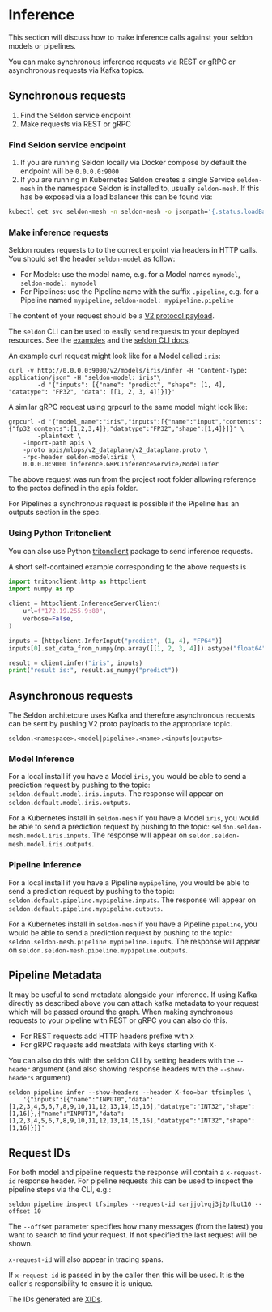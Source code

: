 # Inference

This section will discuss how to make inference calls against your seldon models or pipelines.

You can make synchronous inference requests via REST or gRPC or asynchronous requests via Kafka topics.

## Synchronous requests

  1. Find the Seldon service endpoint
  2. Make requests via REST or gRPC

### Find Seldon service endpoint

 1. If you are running Seldon locally via Docker compose by default the endpoint will be `0.0.0.0:9000`
 2. If you are running in Kubernetes Seldon creates a single Service `seldon-mesh` in the namespace Seldon is installed to, usually `seldon-mesh`. If this has be exposed via a load balancer this can be found via:

 ```bash
 kubectl get svc seldon-mesh -n seldon-mesh -o jsonpath='{.status.loadBalancer.ingress[0].ip}'
 ```

### Make inference requests

Seldon routes requests to to the correct enpoint via headers in HTTP calls. You should set the header `seldon-model` as follow:

 * For Models: use the model name, e.g. for a Model names `mymodel`, `seldon-model: mymodel`
 * For Pipelines: use the Pipeline name with the suffix `.pipeline`, e.g. for a Pipeline named `mypipeline`, `seldon-model: mypipeline.pipeline`

The content of your request should be a [V2 protocol payload](../apis/inference/v2.md).

The `seldon` CLI can be used to easily send requests to your deployed resources. See the [examples](../examples/index) and the [seldon CLI docs](../cli/index.md).

An example curl request might look like for a Model called `iris`:

```
curl -v http://0.0.0.0:9000/v2/models/iris/infer -H "Content-Type: application/json" -H "seldon-model: iris"\
        -d '{"inputs": [{"name": "predict", "shape": [1, 4], "datatype": "FP32", "data": [[1, 2, 3, 4]]}]}'
```

A similar gRPC request using grpcurl to the same model might look like:

```
grpcurl -d '{"model_name":"iris","inputs":[{"name":"input","contents":{"fp32_contents":[1,2,3,4]},"datatype":"FP32","shape":[1,4]}]}' \
        -plaintext \
	-import-path apis \
	-proto apis/mlops/v2_dataplane/v2_dataplane.proto \
	-rpc-header seldon-model:iris \
	0.0.0.0:9000 inference.GRPCInferenceService/ModelInfer
```

The above request was run from the project root folder allowing reference to the protos defined in the apis folder.

For Pipelines a synchronous request is possible if the Pipeline has an outputs section in the spec.

### Using Python Tritonclient

You can also use Python [tritonclient](https://github.com/triton-inference-server/client) package to send inference requests.

A short self-contained example corresponding to the above requests is
```python
import tritonclient.http as httpclient
import numpy as np

client = httpclient.InferenceServerClient(
    url=f"172.19.255.9:80",
    verbose=False,
)

inputs = [httpclient.InferInput("predict", (1, 4), "FP64")]
inputs[0].set_data_from_numpy(np.array([[1, 2, 3, 4]]).astype("float64"), binary_data=False)

result = client.infer("iris", inputs)
print("result is:", result.as_numpy("predict"))
```

## Asynchronous requests

The Seldon architetcure uses Kafka and therefore asynchronous requests can be sent by pushing V2 proto payloads to the appropriate topic.

```
seldon.<namespace>.<model|pipeline>.<name>.<inputs|outputs>
```

### Model Inference

For a local install if you have a Model `iris`, you would be able to send a prediction request by pushing to the topic: `seldon.default.model.iris.inputs`. The response will appear on `seldon.default.model.iris.outputs`.

For a Kubernetes install in `seldon-mesh` if you have a Model `iris`, you would be able to send a prediction request by pushing to the topic: `seldon.seldon-mesh.model.iris.inputs`. The response will appear on `seldon.seldon-mesh.model.iris.outputs`.


### Pipeline Inference

For a local install if you have a Pipeline `mypipeline`, you would be able to send a prediction request by pushing to the topic: `seldon.default.pipeline.mypipeline.inputs`. The response will appear on `seldon.default.pipeline.mypipeline.outputs`.

For a Kubernetes install in `seldon-mesh` if you have a Pipeline `pipeline`, you would be able to send a prediction request by pushing to the topic: `seldon.seldon-mesh.pipeline.mypipeline.inputs`. The response will appear on `seldon.seldon-mesh.pipeline.mypipeline.outputs`.


## Pipeline Metadata

It may be useful to send metadata alongside your inference. If using Kafka directly as described above you can attach kafka metadata to your request which will be passed oround the graph. When making synchronous requests to your pipeline with REST or gRPC you can also do this.

 * For REST requests add HTTP headers prefixe with `X-`
 * For gRPC requests add meatdata with keys starting with `X-`

You can also do this with the seldon CLI by setting headers with the `--header` argument (and also showing response headers with the `--show-headers` argument)

```
seldon pipeline infer --show-headers --header X-foo=bar tfsimples \
    '{"inputs":[{"name":"INPUT0","data":[1,2,3,4,5,6,7,8,9,10,11,12,13,14,15,16],"datatype":"INT32","shape":[1,16]},{"name":"INPUT1","data":[1,2,3,4,5,6,7,8,9,10,11,12,13,14,15,16],"datatype":"INT32","shape":[1,16]}]}'
```

## Request IDs

For both model and pipeline requests the response will contain a `x-request-id` response header. For pipeline requests this can be used to inspect the pipeline steps via the CLI, e.g.:

```
seldon pipeline inspect tfsimples --request-id carjjolvqj3j2pfbut10 --offset 10
```

The `--offset` parameter specifies how many messages (from the latest) you want to search to find your request. If not specified the last request will be shown.

`x-request-id` will also appear in tracing spans.

If `x-request-id` is passed in by the caller then this will be used. It is the caller's responsibility to ensure it is unique.

The IDs generated are [XIDs](https://github.com/rs/xid).